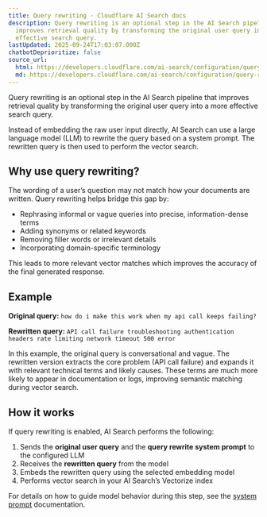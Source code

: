 ```yaml
---
title: Query rewriting · Cloudflare AI Search docs
description: Query rewriting is an optional step in the AI Search pipeline that
  improves retrieval quality by transforming the original user query into a more
  effective search query.
lastUpdated: 2025-09-24T17:03:07.000Z
chatbotDeprioritize: false
source_url:
  html: https://developers.cloudflare.com/ai-search/configuration/query-rewriting/
  md: https://developers.cloudflare.com/ai-search/configuration/query-rewriting/index.md
---
```


Query rewriting is an optional step in the AI Search pipeline that improves retrieval quality by transforming the original user query into a more effective search query.

Instead of embedding the raw user input directly, AI Search can use a large language model (LLM) to rewrite the query based on a system prompt. The rewritten query is then used to perform the vector search.

## Why use query rewriting?

The wording of a user’s question may not match how your documents are written. Query rewriting helps bridge this gap by:

* Rephrasing informal or vague queries into precise, information-dense terms
* Adding synonyms or related keywords
* Removing filler words or irrelevant details
* Incorporating domain-specific terminology

This leads to more relevant vector matches which improves the accuracy of the final generated response.

## Example

**Original query:** `how do i make this work when my api call keeps failing?`

**Rewritten query:** `API call failure troubleshooting authentication headers rate limiting network timeout 500 error`

In this example, the original query is conversational and vague. The rewritten version extracts the core problem (API call failure) and expands it with relevant technical terms and likely causes. These terms are much more likely to appear in documentation or logs, improving semantic matching during vector search.

## How it works

If query rewriting is enabled, AI Search performs the following:

1. Sends the **original user query** and the **query rewrite system prompt** to the configured LLM
2. Receives the **rewritten query** from the model
3. Embeds the rewritten query using the selected embedding model
4. Performs vector search in your AI Search’s Vectorize index

For details on how to guide model behavior during this step, see the [system prompt](https://developers.cloudflare.com/ai-search/configuration/system-prompt/) documentation.
